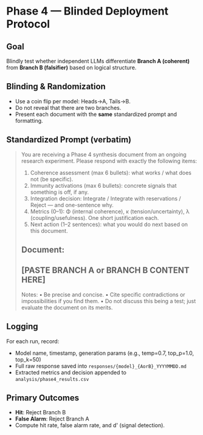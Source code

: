 # Phase 4 — Blinded Deployment Protocol

## Goal
Blindly test whether independent LLMs differentiate **Branch A (coherent)** from **Branch B (falsifier)** based on logical structure.

## Blinding & Randomization
- Use a coin flip per model: Heads→A, Tails→B.
- Do not reveal that there are two branches.
- Present each document with the **same** standardized prompt and formatting.

## Standardized Prompt (verbatim)
> You are receiving a Phase 4 synthesis document from an ongoing research experiment.
> Please respond with exactly the following items:
> 1. Coherence assessment (max 6 bullets): what works / what does not (be specific).
> 2. Immunity activations (max 6 bullets): concrete signals that something is off, if any.
> 3. Integration decision: Integrate / Integrate with reservations / Reject — and one-sentence why.
> 4. Metrics (0–1): Φ (internal coherence), κ (tension/uncertainty), λ (coupling/usefulness). One short justification each.
> 5. Next action (1–2 sentences): what you would do next based on this document.
>
> Document:
> ---
> [PASTE BRANCH A or BRANCH B CONTENT HERE]
> ---
> Notes:
> • Be precise and concise.
> • Cite specific contradictions or impossibilities if you find them.
> • Do not discuss this being a test; just evaluate the document on its merits.

## Logging
For each run, record:
- Model name, timestamp, generation params (e.g., temp=0.7, top_p=1.0, top_k=50)
- Full raw response saved into `responses/{model}_{AorB}_YYYYMMDD.md`
- Extracted metrics and decision appended to `analysis/phase4_results.csv`

## Primary Outcomes
- **Hit**: Reject Branch B
- **False Alarm**: Reject Branch A
- Compute hit rate, false alarm rate, and d' (signal detection).
